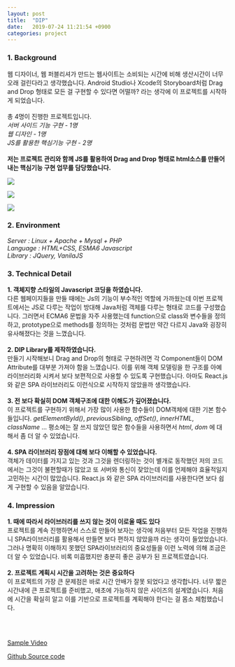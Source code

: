 ```yaml
---
layout: post
title:  "DIP"
date:   2019-07-24 11:21:54 +0900
categories: project
---
```


### 1. Background
웹 디자이너, 웹 퍼블리셔가 만드는 웹사이트는 소비되는 시간에 비해 생산시간이 너무 오래 걸린다라고 생각했습니다.
Android Studio나 Xcode의 Storyboard처럼 Drag and Drop 형태로 모든 걸 구현할 수 있다면 어떨까? 라는 생각에 이 프로젝트를 시작하게 되었습니다. <br><br> 총 4명이 진행한 프로젝트입니다. <br> _서버 사이드 기능 구현 - 1명_ <br> _웹 디자인 - 1명_ <br> _JS를 활용한 핵심기능 구현 - 2명_ <br><br> __저는 프로젝트 관리와 함께 JS를 활용하여 Drag and Drop 형태로 html소스를 만들어내는 핵심기능 구현 업무를 담당했습니다.__

![](/res/2019-07-24-design-in-programming/index.png)

![](/res/2019-07-24-design-in-programming/list.png)

![](/res/2019-07-24-design-in-programming/workspace.png)

### 2. Environment
_Server : Linux + Apache + Mysql + PHP_ <br> _Language : HTML+CSS, ESMA6 Javascript_ <br> _Library : JQuery, VanilaJS_

### 3. Technical Detail
__1. 객체지향 스타일의 Javascript 코딩을 하였습니다.__ <br> 다른 웹페이지들을 만들 때에는 Js의 기능이 부수적인 역할에 가까웠는데 이번 프로젝트에서는 JS로 다루는 작업이 방대해 Java처럼 객체를 다루는 형태로 코드를 구성했습니다. 그러면서 ECMA6 문법을 자주 사용했는데 function으로 class와 변수들을 정의하고, prototype으로 methods를 정의하는 것처럼 문법만 약간 다르지 
Java와 굉장히 유사해졌다는 것을 느꼈습니다. <br><br> __2. DIP Library를 제작하였습니다.__ <br> 만들기 시작해보니 Drag and Drop의 형태로 구현하려면 각 Component들이 DOM Attribute를 대부분 가져야 함을 느꼈습니다. 이를 위해 객체 모델링을 한 구조를 아예 라이브러리화 시켜서 보다 보편적으로 사용할 수 있도록 구현했습니다. 아마도 React.js와 같은 SPA 라이브러리도 이런식으로 시작하지 않았을까 생각했습니다. <br><br> __3. 전 보다 확실히 DOM 객체구조에 대한 이해도가 깊어졌습니다.__ <br> 이 프로젝트를 구현하기 위해서 가장 많이 사용한 함수들이 DOM객체에 대한 기본 함수들입니다. _getElementById()_, _previousSibling_, _offSet()_, _innerHTML_, _className_ ... 평소에는 잘 쓰지 않았던 많은 함수들을 사용하면서 _html_, _dom_ 에 대해서 좀 더 알 수 있었습니다. <br><br> __4. SPA 라이브러리 장점에 대해 보다 이해할 수 있었습니다.__ <br> 객체가 데이터를 가지고 있는 것과 그것을 렌더링하는 것이 별개로 동작했던 저의 코드에서는 그것이 불편할때가 많았고 또 서버와 통신이 잦았는데 이를 언제해야 효율적일지 고민하는 시간이 많았습니다. React.js
와 같은 SPA 라이브러리를 사용한다면 보다 쉽게 구현할 수 있음을 알았습니다.

### 4. Impression

__1. 때에 따라서 라이브러리를 쓰지 않는 것이 이로울 때도 있다__ <br> 프로젝트를 계속 진행하면서 스스로 만들어 보자는 생각에 처음부터 모든 작업을 진행하니 SPA라이브러리를 활용해서 만들면 보다 편하지 않았을까 라는 생각이 들었었습니다. 그러나 명확히 이해하지 못했던 SPA라이브러리의 중요성들을 이런 노력에 의해 조금은 더 알 수 있었습니다. 비록 미흡했지만 충분히 좋은 공부가 된 프로젝트였습니다. <br><br> __2. 프로젝트 계획시 시간을 고려하는 것은 중요하다__ <br> 이 프로젝트의 가장 큰 문제점은 바로 시간 안배가 잘못 되었다고 생각합니다. 너무 짧은 시간내에 큰 프로젝트를 준비했고, 애초에 가능하지 않은 사이즈의 설계였습니다. 처음에 시간을 확실히 알고 이를 기반으로 프로젝트를 계획해야 한다는 걸 몸소 체험했습니다.

<br><br>

[Sample Video](https://www.youtube.com/embed/xnzGSJTywdI)

[Github Source code](https://github.com/kidongyun/dip)